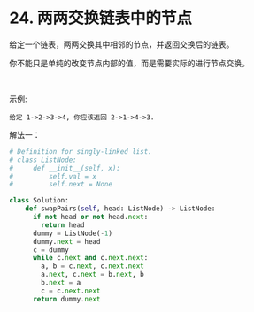 # 24. 两两交换链表中的节点


给定一个链表，两两交换其中相邻的节点，并返回交换后的链表。

你不能只是单纯的改变节点内部的值，而是需要实际的进行节点交换。

 

示例:

```
给定 1->2->3->4, 你应该返回 2->1->4->3.
```


解法一：

```python
# Definition for singly-linked list.
# class ListNode:
#     def __init__(self, x):
#         self.val = x
#         self.next = None

class Solution:
    def swapPairs(self, head: ListNode) -> ListNode:
      if not head or not head.next:
        return head
      dummy = ListNode(-1)
      dummy.next = head
      c = dummy
      while c.next and c.next.next:
        a, b = c.next, c.next.next
        a.next, c.next = b.next, b
        b.next = a
        c = c.next.next
      return dummy.next
```